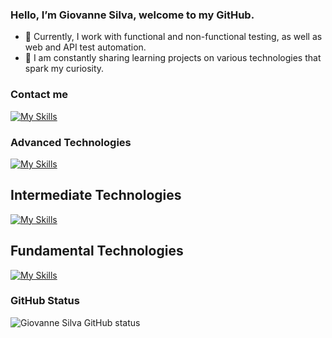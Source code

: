 ### Hello, I’m Giovanne Silva, welcome to my GitHub.


- 🔭 Currently, I work with functional and non-functional testing, as well as web and API test automation.
- 🌱 I am constantly sharing learning projects on various technologies that spark my curiosity.

### Contact me

[![My Skills](https://skillicons.dev/icons?i=linkedin)](https://www.linkedin.com/in/giovanne-silva-3b91aa197/)
 
### Advanced Technologies
[![My Skills](https://skillicons.dev/icons?i=js,html,css,java,spring,selenium,cypress,postman,postgres,gherkin,gitlab,github,git)](https://skillicons.dev)
## Intermediate Technologies
[![My Skills](https://skillicons.dev/icons?i=npm,mysql,maven,jenkins,figma,elasticsearch,azure,vscode,idea,windows,linux,bash)](https://skillicons.dev)
## Fundamental Technologies
[![My Skills](https://skillicons.dev/icons?i=ts,openshift,kubernetes,jquery,heroku,grafana,eclipse,docker)](https://skillicons.dev)
  
  
  ### GitHub Status
  
  ![Giovanne Silva GitHub status](https://github-readme-stats.vercel.app/api?username=GiovanneSilva&theme=blue-green)
